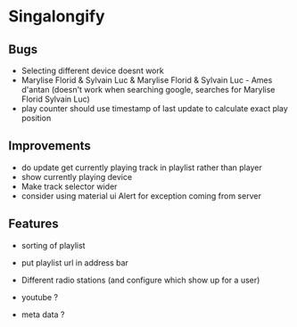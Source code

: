 ﻿# Singalongify

## Bugs

- Selecting different device doesnt work
- Marylise Florid & Sylvain Luc & Marylise Florid & Sylvain Luc - Ames d'antan (doesn't work when searching google, searches for Marylise Florid Sylvain Luc)
- play counter should use timestamp of last update to calculate exact play position

## Improvements

- do update get currently playing track in playlist rather than player
- show currently playing device
- Make track selector wider
- consider using material ui Alert for exception coming from server

## Features

- sorting of playlist
- put playlist url in address bar
- Different radio stations (and configure which show up for a user)

- youtube ?
- meta data ?
